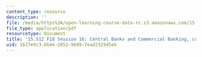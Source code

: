 ```yaml
---
content_type: resource
description: ''
file: /media/https%3A/open-learning-course-data-rc.s3.amazonaws.com/15-s12-blockchain-and-money-fall-2018/1b17e9c3bb44285296897ead232945eb_MIT15_S12F18_ses16.pdf
file_type: application/pdf
resourcetype: Document
title: '15.S12 F18 Session 16: Central Banks and Commercial Banking, cont. '
uid: 1b17e9c3-bb44-2852-9689-7ead232945eb
---
```

